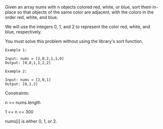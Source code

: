 Given an array nums with n objects colored red, white, or blue, sort them in-place so that objects of the same color are adjacent, with the colors in the order red, white, and blue.

We will use the integers 0, 1, and 2 to represent the color red, white, and blue, respectively.

You must solve this problem without using the library's sort function.

 
```
Example 1:

Input: nums = [2,0,2,1,1,0]
Output: [0,0,1,1,2,2]
```
```
Example 2:

Input: nums = [2,0,1]
Output: [0,1,2]
``` 

Constraints:

n == nums.length

1 <= n <= 300

nums[i] is either 0, 1, or 2.
